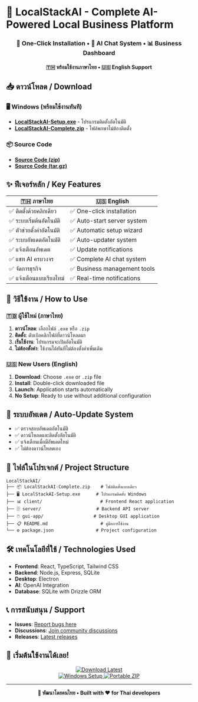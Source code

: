# 🚀 LocalStackAI - Complete AI-Powered Local Business Platform

<div align="center">
  <h3>🎯 One-Click Installation • 🤖 AI Chat System • 📊 Business Dashboard</h3>
  <h4>🇹🇭 พร้อมใช้งานภาษาไทย • 🇺🇸 English Support</h4>
</div>

## 📥 ดาวน์โหลด / Download

### 🖥️ Windows (พร้อมใช้งานทันที)
- **[LocalStackAI-Setup.exe](https://github.com/2661032341109-oss/LocalStackAI/releases/latest/download/LocalStackAI-Setup.exe)** - โปรแกรมติดตั้งอัตโนมัติ
- **[LocalStackAI-Complete.zip](https://github.com/2661032341109-oss/LocalStackAI/releases/latest/download/LocalStackAI-Complete.zip)** - ไฟล์พกพาไม่ต้องติดตั้ง

### 📦 Source Code
- **[Source Code (zip)](https://github.com/2661032341109-oss/LocalStackAI/archive/refs/heads/main.zip)**
- **[Source Code (tar.gz)](https://github.com/2661032341109-oss/LocalStackAI/archive/refs/heads/main.tar.gz)**

## ✨ ฟีเจอร์หลัก / Key Features

| 🇹🇭 ภาษาไทย | 🇺🇸 English |
|-------------|------------|
| ✅ ติดตั้งด้วยคลิกเดียว | ✅ One-click installation |
| ✅ ระบบเริ่มต้นอัตโนมัติ | ✅ Auto-start server system |
| ✅ ตัวช่วยตั้งค่าอัตโนมัติ | ✅ Automatic setup wizard |
| ✅ ระบบอัพเดตอัตโนมัติ | ✅ Auto-updater system |
| ✅ แจ้งเตือนอัพเดต | ✅ Update notifications |
| ✅ แชท AI ครบวงจร | ✅ Complete AI chat system |
| ✅ จัดการธุรกิจ | ✅ Business management tools |
| ✅ แจ้งเตือนแบบเรียลไทม์ | ✅ Real-time notifications |

## 🎯 วิธีใช้งาน / How to Use

### 🇹🇧 ผู้ใช้ใหม่ (ภาษาไทย)
1. **ดาวน์โหลด**: เลือกไฟล์ `.exe` หรือ `.zip`
2. **ติดตั้ง**: ดับเบิลคลิกไฟล์ที่ดาวน์โหลดมา
3. **เริ่มใช้งาน**: โปรแกรมจะเปิดอัตโนมัติ
4. **ไม่ต้องตั้งค่า**: ใช้งานได้ทันทีไม่ต้องตั้งค่าเพิ่มเติม

### 🇺🇸 New Users (English)
1. **Download**: Choose `.exe` or `.zip` file
2. **Install**: Double-click downloaded file
3. **Launch**: Application starts automatically
4. **No Setup**: Ready to use without additional configuration

## 🔄 ระบบอัพเดต / Auto-Update System

- ✅ ตรวจสอบอัพเดตอัตโนมัติ
- ✅ ดาวน์โหลดและติดตั้งอัตโนมัติ
- ✅ แจ้งเตือนเมื่อมีอัพเดตใหม่
- ✅ ไม่ต้องดาวน์โหลดเอง

## 📁 ไฟล์ในโปรเจกต์ / Project Structure

```
LocalStackAI/
├── 📦 LocalStackAI-Complete.zip    # ไฟล์ติดตั้งแบบเดียว
├── 🖥️ LocalStackAI-Setup.exe      # โปรแกรมติดตั้ง Windows
├── 📊 client/                      # Frontend React application
├── 🗄️ server/                     # Backend API server
├── 🖱️ gui-app/                   # Desktop GUI application
├── 📋 README.md                    # คู่มือการใช้งาน
└── ⚙️ package.json                # Project configuration
```

## 🛠️ เทคโนโลยีที่ใช้ / Technologies Used

- **Frontend**: React, TypeScript, Tailwind CSS
- **Backend**: Node.js, Express, SQLite
- **Desktop**: Electron
- **AI**: OpenAI Integration
- **Database**: SQLite with Drizzle ORM

## 📞 การสนับสนุน / Support

- **Issues**: [Report bugs here](https://github.com/2661032341109-oss/LocalStackAI/issues)
- **Discussions**: [Join community discussions](https://github.com/2661032341109-oss/LocalStackAI/discussions)
- **Releases**: [Latest releases](https://github.com/2661032341109-oss/LocalStackAI/releases)

## 🎉 เริ่มต้นใช้งานได้เลย!

<div align="center">
  <a href="https://github.com/2661032341109-oss/LocalStackAI/releases/latest">
    <img src="https://img.shields.io/badge/ดาวน์โหลด-เวอร์ชันล่าสุด-brightgreen?style=for-the-badge" alt="Download Latest">
  </a>
  <br>
  <a href="https://github.com/2661032341109-oss/LocalStackAI/releases/latest/download/LocalStackAI-Setup.exe">
    <img src="https://img.shields.io/badge/Windows-Setup.exe-blue?style=for-the-badge" alt="Windows Setup">
  </a>
  <a href="https://github.com/2661032341109-oss/LocalStackAI/releases/latest/download/LocalStackAI-Complete.zip">
    <img src="https://img.shields.io/badge/Portable-.zip-orange?style=for-the-badge" alt="Portable ZIP">
  </a>
</div>

---

<div align="center">
  <strong>🚀 พัฒนาโดยคนไทย • Built with ❤️ for Thai developers</strong>
</div>
